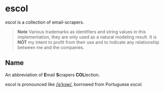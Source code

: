 # escol

escol is a collection of email-scrapers.

> **Note**
> Various trademarks as identifiers and string values in this implementation, they are only used as a natural modeling result. It is **NOT** my intent to profit from their use and to indicate any relationship between me and the companies.

## Name

An abbreviation of **E**mail **S**crapers **COL**lection.

escol is pronounced like [/isˈkɔw/](https://translate.google.co.jp/?sl=pt&text=escol&op=translate), borrowed from Portuguese *escol*.
